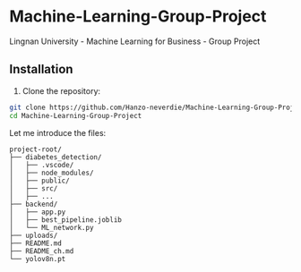 # Machine-Learning-Group-Project
Lingnan University - Machine Learning for Business - Group Project 

## Installation
1. Clone the repository:
```bash
git clone https://github.com/Hanzo-neverdie/Machine-Learning-Group-Project.git
cd Machine-Learning-Group-Project
```

Let me introduce the files:
```text
project-root/
├── diabetes_detection/
│   ├── .vscode/
│   ├── node_modules/
│   ├── public/
│   ├── src/
│   ├── ...
├── backend/
│   ├── app.py
│   ├── best_pipeline.joblib
│   └── ML_network.py
├── uploads/
├── README.md
├── README_ch.md
└── yolov8n.pt
```
